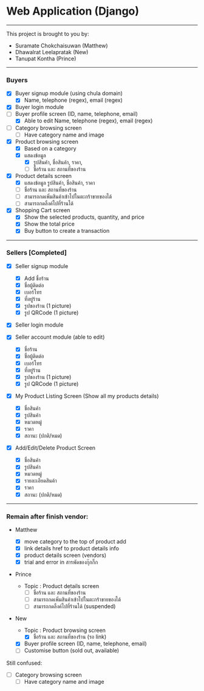 # Web Application (Django)

---

This project is brought to you by:

* Suramate Chokchaisuwan (Matthew)
* Dhawalrat Leelapratak (New)
* Tanupat Kontha (Prince)

---

### Buyers

- [X] Buyer signup module (using chula domain)
  - [X] Name, telephone (regex), email (regex)
- [X] Buyer login module
- [ ] Buyer profile screen (ID, name, telephone, email)
  - [X] Able to edit Name, telephone (regex), email (regex)
- [ ] Category browsing screen
  - [ ] Have category name and image
- [X] Product browsing screen
  - [X] Based on a category
  - [X] แสดงข้อมูล
    - [X] รูปสินค้า, ชื่อสินค้า, ราคา,
    - [ ] ชื่อร้าน และ สถานที่ของร้าน
- [X] Product details screen
  - [X] แสดงข้อมูล รูปสินค้า, ชื่อสินค้า, ราคา
  - [ ] ชื่อร้าน และ สถานที่ของร้าน
  - [ ] สามารถกดเพิ่มสินค้าเข้าไปในตะกร้าขายของได้
  - [ ] สามารถกดลิ้งค์ไปที่ร้านได้
- [X] Shopping Cart screen
  - [X] Show the selected products, quantity, and price
  - [X] Show the total price
  - [X] Buy button to create a transaction

---

### Sellers [Completed]

- [X] Seller signup module

  - [X] Add ชื่อร้าน
  - [X] ชื่อผู้ติดต่อ
  - [X] เบอร์โทร
  - [X] ที่อยู่ร้าน
  - [X] รูปของร้าน (1 picture)
  - [X] รูป QRCode (1 picture)
- [X] Seller login module
- [X] Seller account module (able to edit)

  - [X] ชื่อร้าน
  - [X] ชื่อผู้ติดต่อ
  - [X] เบอร์โทร
  - [X] ที่อยู่ร้าน
  - [X] รูปของร้าน (1 picture)
  - [X] รูป QRCode (1 picture)
- [X] My Product Listing Screen (Show all my products details)

  - [X] ชื่อสินค้า
  - [X] รูปสินค้า
  - [X] หมวดหมู่
  - [X] ราคา
  - [X] สถานะ (ปกติ/หมด)
- [X] Add/Edit/Delete Product Screen

  - [X] ชื่อสินค้า
  - [X] รูปสินค้า
  - [X] หมวดหมู่
  - [X] รายละเอียดสินค้า
  - [X] ราคา
  - [X] สถานะ (ปกติ/หมด)

---

### Remain after finish vendor:

* Matthew

  - [X] move category to the top of product add
  - [X] link details href to product details info
  - [X] product details screen (vendors)
  - [X] trial and error in สารพัดของกุ๊กกิ๊ก
* Prince

  - Topic :  Product details screen
    - [ ] ชื่อร้าน และ สถานที่ของร้าน
    - [ ] สามารถกดเพิ่มสินค้าเข้าไปในตะกร้าขายของได้
    - [ ] สามารถกดลิ้งค์ไปที่ร้านได้ (suspended)
* New

  - Topic : Product browsing screen
    - [X] ชื่อร้าน และ สถานที่ของร้าน (รอ link)

  - [X] Buyer profile screen (ID, name, telephone, email)
  - [ ] Customise button (sold out, available)

Still confused:

- [ ] Category browsing screen
  - [ ] Have category name and image

